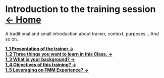 <a id="top"></a>
# Introduction to the training session <a href="../README.md">&#8592; Home</a>

A traditional and small introduction about trainer, context, purposes... And so on.

**<a href="1_1_presentation_of_the_trainer.md">1_1 Presentation of the trainer &#8594;</a>**<br>
**<a href="1_2_three_things_and_ice_breaking.md">1_2 Three things you want to learn in this Class. &#8594;</a>**<br>
**<a href="1_3_what_is_your_background.md">1_3 What is your background?  &#8594;</a>**<br>
**<a href="1_4_objectives_of_this_training.md">1_4 Objectives of this training? &#8594;</a>**<br>
**<a href="1_5_leveraging_on_fmm_experience.md">1_5 Leveraging on FMM Experience? &#8594;</a>**<br>




